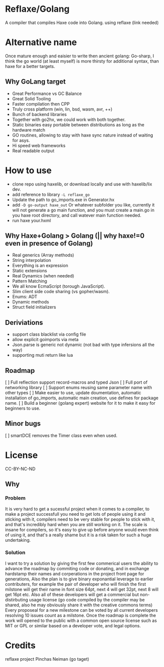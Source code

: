 # Reflaxe/Golang

A compiler that compiles Haxe code into Golang. using reflaxe (link needed)

# Alternative name
Once mature enough and eaisier to write then ancient golang: Go-sharp, I think the go world (at least myself) is more thirsty for additional syntax, than haxe for a better targets.

## Why GoLang target
* Great Performance vs GC Balance
* Great Solid Tooling
* Faster compilation then CPP
* Truly cross platform (win, lin, bsd, wasm, avr, ++)
* Bunch of backend libraries
* Together with go2hx, we could work with both together.
* Static binaries easy portable between distributions as long as the hardware match
* GO routines, allowing to stay with haxe sync nature instead of waiting for asys.
* Hi speed web frameworks
* Real readable output

# How to use
* clone repo using haxelib, or download locally and use with haxelib/lix dev.
* add reference to library `-L reflaxe_go`
* Update the path to go_imports.exe in Generator.hx
* add `-D go-output haxe_out` Or whatever subfolder you like, currently it will not generate a go main function, and you must create a main.go in you haxe root directory, and call watever main function needed.
* run haxe your.hxml

## Why Haxe+Golang > Golang (|| why haxe!=0 even in presence of Golang)
* Real generics (Array methods)
* String interpolation
* Everything is an expression
* Static extensions
* Real Dynamics (when needed)
* Pattern Matching
* We all know EcmaScript (torough JavaScript).
* Slim client side code sharing (vs gopher/wasm).
* Enums: ADT
* Dynamic methods
* Struct field initializers

## Deriviations
* support class blacklist via config file
* allow explicit goimports via meta
* Json.parse is generic not dynamic (not bad with type infersions all the way)
* supporting muti return like lua

## Roadmap
[ ] Full reflection support record-macros and typed Json
[ ] Full port of networking library
[ ] Support enums reusing same parameter name with other types
[ ] Make easier to use, update doumentation, automatic installation of go_imports, automatic main creation, use defines for package name.
[ ] Build a beginner (golang expert) website for it to make it easy for beginners to use.

## Minor bugs
[ ] smartDCE removes the Timer class even when used.


# License
CC-BY-NC-ND
## Why
### Problem
It is very hard to get a sucessful project when it comes to a compiler, to make a project successfull you need to get lots of people using it and sticking with it, compilers need to be very stable for people to stick with it, and that's incredibly hard when you are still working on it.
The scale is insane for compilers, so it's easy to give up before anyone would even think of using it, and that's a really shame but it is a risk taken for such a huge undertaking.
 ### Solution
 I want to try a solution by giving the first few commerical users the ability to advance the roadmap by commiting code or donating, and in exchange hardstamp their names and corperations in the project front page for generations, Also the plan is to give binary exponantial leverage to earlier contributers, for example the pair of developer who will finish the first milstone will get their name in font size 64pt, next 4 will get 32pt, next 8 will get 16pt etc.
 Also all of these developers will get a commercial but non-distirbuting usage license (go code compiled by the compiler may be shared, also he may obviously share it with the creative commons terms)
 Every proposeal for a new milestone can be voted by all current developers
 resolving 10 issues count as  a milstone.
 Once the roadmap is complete the work will opened to the public with a common open source license such as MIT or GPL or similar based on a developer vote, and legal options.

 # Credits
 reflaxe project
 Pinchas Neiman (go taget)
 
